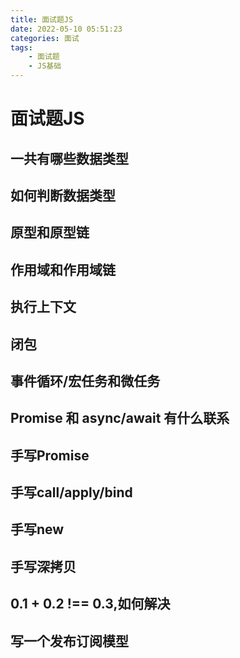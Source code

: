 ```yaml
---
title: 面试题JS
date: 2022-05-10 05:51:23
categories: 面试
tags:
    - 面试题
    - JS基础
---
```


# 面试题JS

## 一共有哪些数据类型

## 如何判断数据类型

## 原型和原型链

## 作用域和作用域链

## 执行上下文

## 闭包

## 事件循环/宏任务和微任务

## Promise 和 async/await 有什么联系

## 手写Promise

## 手写call/apply/bind

## 手写new

## 手写深拷贝

## 0.1 + 0.2 !== 0.3,如何解决

## 写一个发布订阅模型
